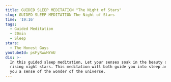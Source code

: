```yaml
---
title: GUIDED SLEEP MEDITATION "The Night of Stars"
slug: GUIDED SLEEP MEDITATION The Night of Stars
time: '19:16'
tags:
  - Guided Meditation
  - 20min
  - Sleep
stars:
  - The Honest Guys
youtubeId: psFyRwwHYmU
dis: >-
  In this guided sleep meditation, Let your senses soak in the beauty of the
  rising night stars. This meditation will both guide you into sleep and give
  you a sense of the wonder of the universe.
---
```


